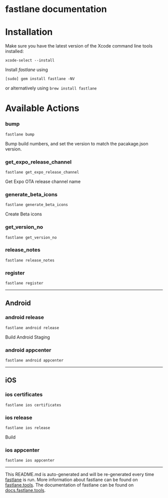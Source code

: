 fastlane documentation
================
# Installation

Make sure you have the latest version of the Xcode command line tools installed:

```
xcode-select --install
```

Install _fastlane_ using
```
[sudo] gem install fastlane -NV
```
or alternatively using `brew install fastlane`

# Available Actions
### bump
```
fastlane bump
```
Bump build numbers, and set the version to match the pacakage.json version.
### get_expo_release_channel
```
fastlane get_expo_release_channel
```
Get Expo OTA release channel name
### generate_beta_icons
```
fastlane generate_beta_icons
```
Create Beta icons
### get_version_no
```
fastlane get_version_no
```

### release_notes
```
fastlane release_notes
```

### register
```
fastlane register
```


----

## Android
### android release
```
fastlane android release
```
Build Android Staging
### android appcenter
```
fastlane android appcenter
```


----

## iOS
### ios certificates
```
fastlane ios certificates
```

### ios release
```
fastlane ios release
```
Build
### ios appcenter
```
fastlane ios appcenter
```


----

This README.md is auto-generated and will be re-generated every time [fastlane](https://fastlane.tools) is run.
More information about fastlane can be found on [fastlane.tools](https://fastlane.tools).
The documentation of fastlane can be found on [docs.fastlane.tools](https://docs.fastlane.tools).
